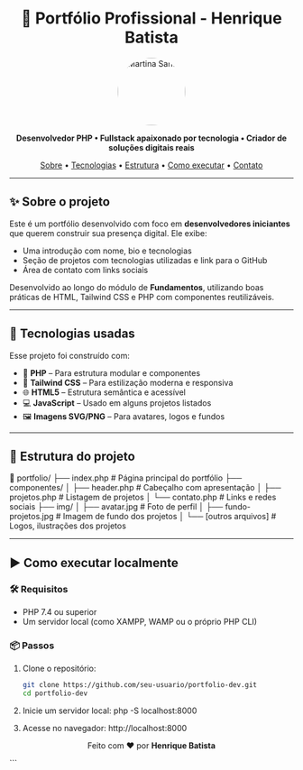 <h1 align="center">💼 Portfólio Profissional - Henrique Batista</h1>

<p align="center">
  <img src="img/avatar.jpg" alt="Martina Santos" width="120" style="border-radius: 9999px;"/>
</p>

<p align="center">
  <strong>Desenvolvedor PHP • Fullstack apaixonado por tecnologia • Criador de soluções digitais reais</strong>
</p>

<p align="center">
  <a href="#sobre-o-projeto">Sobre</a> •
  <a href="#tecnologias-usadas">Tecnologias</a> •
  <a href="#estrutura-do-projeto">Estrutura</a> •
  <a href="#como-executar">Como executar</a> •
  <a href="#contato">Contato</a>
</p>

---

## ✨ Sobre o projeto

Este é um portfólio desenvolvido com foco em **desenvolvedores iniciantes** que querem construir sua presença digital. Ele exibe:

- Uma introdução com nome, bio e tecnologias
- Seção de projetos com tecnologias utilizadas e link para o GitHub
- Área de contato com links sociais

Desenvolvido ao longo do módulo de **Fundamentos**, utilizando boas práticas de HTML, Tailwind CSS e PHP com componentes reutilizáveis.

---

## 🚀 Tecnologias usadas

Esse projeto foi construído com:

- 🐘 **PHP** – Para estrutura modular e componentes
- 🎨 **Tailwind CSS** – Para estilização moderna e responsiva
- 🌐 **HTML5** – Estrutura semântica e acessível
- 💻 **JavaScript** – Usado em alguns projetos listados
- 🖼️ **Imagens SVG/PNG** – Para avatares, logos e fundos

---

## 🧩 Estrutura do projeto

📁 portfolio/
├── index.php # Página principal do portfólio
├── componentes/
│ ├── header.php # Cabeçalho com apresentação
│ ├── projetos.php # Listagem de projetos
│ └── contato.php # Links e redes sociais
├── img/
│ ├── avatar.jpg # Foto de perfil
│ ├── fundo-projetos.jpg # Imagem de fundo dos projetos
│ └── [outros arquivos] # Logos, ilustrações dos projetos



---

## ▶️ Como executar localmente

### 🛠 Requisitos

- PHP 7.4 ou superior
- Um servidor local (como XAMPP, WAMP ou o próprio PHP CLI)

### 📦 Passos

1. Clone o repositório:
   ```bash
   git clone https://github.com/seu-usuario/portfolio-dev.git
   cd portfolio-dev

2. Inicie um servidor local:
php -S localhost:8000


3. Acesse no navegador:
http://localhost:8000

<p align="center"> Feito com ❤️ por <strong>Henrique Batista</strong> </p> ```
